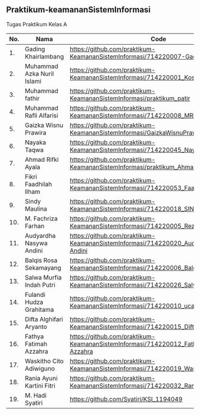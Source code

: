 ## Praktikum-keamananSistemInformasi

Tugas Praktikum Kelas A

|No.| Nama      | Code | Deploy Github |
| ------ | ------ | ------ | ------ |
| 1. | Gading Khairlambang | https://github.com/praktikum-KeamananSistemInformasi/714220007-Gading | https://praktikum-keamanansisteminformasi.github.io/714220007-Gading/ |
| 2. | Muhammad Azka Nuril Islami | https://github.com/praktikum-KeamananSistemInformasi/714220001_KostsPlayer | https://praktikum-keamanansisteminformasi.github.io/714220001_KostsPlayer/ |
| 3. | Muhammad fathir | https://github.com/praktikum-KeamananSistemInformasi/praktikum_patir |  |
| 4. | Muhammad Rafli Alfarisi | https://github.com/praktikum-KeamananSistemInformasi/714220008_MRafli | https://praktikum-keamanansisteminformasi.github.io/714220008_MRafli/praktikum1.html |
| 5. | Gaizka Wisnu Prawira | https://github.com/praktikum-KeamananSistemInformasi/GaizkaWisnuPrawira | https://praktikum-keamanansisteminformasi.github.io/GaizkaWisnuPrawira/ |
| 6. | Nayaka Taqwa | https://github.com/praktikum-KeamananSistemInformasi/714220045_NayakaTaqwa |  |
| 7. | Ahmad Rifki Ayala | https://github.com/praktikum-KeamananSistemInformasi/praktikum_AhmadRifkiAyalaa | https://praktikum-keamanansisteminformasi.github.io/praktikum_AhmadRifkiAyala/ |
| 8. | Fikri Faadhilah Ilham | https://github.com/praktikum-KeamananSistemInformasi/714220053_Faad | https://praktikum-keamanansisteminformasi.github.io/714220053_Faad/ |
| 9. | Sindy Maulina | https://github.com/praktikum-KeamananSistemInformasi/714220018_SINDYMAULINA |  |
| 10. | M. Fachriza Farhan | https://github.com/praktikum-KeamananSistemInformasi/714220005_Reza | https://praktikum-keamanansisteminformasi.github.io/714220005_Reza/ |
| 11. | Audyardha Nasywa Andini | https://github.com/praktikum-KeamananSistemInformasi/714220020_Audyardha-Nasywa-Andini |  |
| 12. | Balqis Rosa Sekamayang | https://github.com/praktikum-KeamananSistemInformasi/714220006_Balqisrosa |  |
| 13. | Salwa Murfia Indah Putri | https://github.com/praktikum-KeamananSistemInformasi/714220026_SalwaMutfiaIndahPutri |  |
| 14. | Fulandi Hudza Grahitama | https://github.com/praktikum-KeamananSistemInformasi/714220010_uca | https://praktikum-keamanansisteminformasi.github.io/714220010_uca/ |
| 15. | Difta Alghifari Aryanto | https://github.com/praktikum-KeamananSistemInformasi/714220015_DiftaAlghifari7th |  |
| 16. | Fathya Fatimah Azzahra | https://github.com/praktikum-KeamananSistemInformasi/714220012_Fathya-Fathimah-Azzahra |  |
| 17. | Waskitho Cito Adiwiguno | https://github.com/praktikum-KeamananSistemInformasi/714220019_Waskitho | https://praktikum-keamanansisteminformasi.github.io/714220019_Waskitho/ |
| 18. | Rania Ayuni Kartini Fitri | https://github.com/praktikum-KeamananSistemInformasi/714220032_RaniaAyuni |  |
| 19. | M. Hadi Syatiri | https://github.com/Syatiri/KSI_1194049 | https://syatiri.github.io/KSI_1194049/ |
